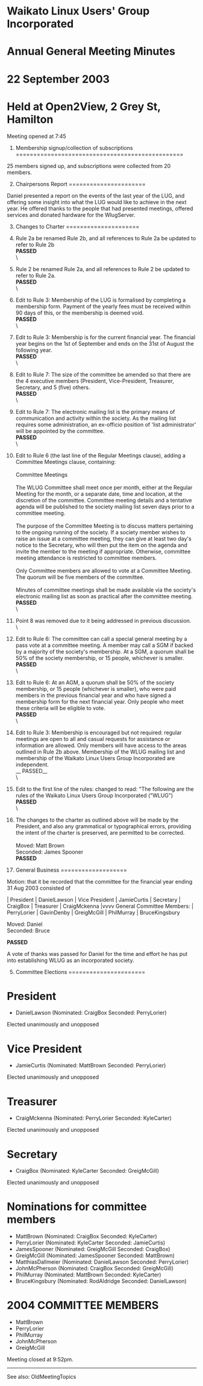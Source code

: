 Waikato Linux Users\' Group Incorporated 
========================================

Annual General Meeting Minutes 
==============================

22 September 2003 
=================

Held at Open2View, 2 Grey St, Hamilton
======================================

Meeting opened at 7:45

1. Membership signup/collection of subscriptions
================================================

25 members signed up, and subscriptions were collected from 20 members.

2. Chairpersons Report
======================

Daniel presented a report on the events of the last year of the LUG, and
offering some insight into what the LUG would like to achieve in the
next year. He offered thanks to the people that had presented meetings,
offered services and donated hardware for the WlugServer.

3. Changes to Charter
=====================

1.  Rule 2a be renamed Rule 2b, and all references to Rule 2a be updated
    to refer to Rule 2b\
    **PASSED**\
    \
2.  Rule 2 be renamed Rule 2a, and all references to Rule 2 be updated
    to refer to Rule 2a.\
    **PASSED**\
    \
3.  Edit to Rule 3: Membership of the LUG is formalised by completing a
    membership form. Payment of the yearly fees must be received within
    90 days of this, or the membership is deemed void.\
    **PASSED**\
    \
4.  Edit to Rule 3: Membership is for the current financial year. The
    financial year begins on the 1st of September and ends on the 31st
    of August the following year.\
    **PASSED**\
    \
5.  Edit to Rule 7: The size of the committee be amended so that there
    are the 4 executive members (President, Vice-President, Treasurer,
    Secretary, and 5 (five) others.\
    **PASSED**\
    \
6.  Edit to Rule 7: The electronic mailing list is the primary means of
    communication and activity within the society. As the mailing list
    requires some administration, an ex-officio position of \'list
    administrator\' will be appointed by the committee.\
    **PASSED**\
    \
7.  Edit to Rule 6 (the last line of the Regular Meetings clause),
    adding a Committee Meetings clause, containing:\
    \
    Committee Meetings\
    \
    The WLUG Committee shall meet once per month, either at the Regular
    Meeting for the month, or a separate date, time and location, at the
    discretion of the committee. Committee meeting details and a
    tentative agenda will be published to the society mailing list seven
    days prior to a committee meeting.\
    \
    The purpose of the Committee Meeting is to discuss matters
    pertaining to the ongoing running of the society. If a society
    member wishes to raise an issue at a committee meeting, they can
    give at least two day\'s notice to the Secretary, who will then put
    the item on the agenda and invite the member to the meeting if
    appropriate. Otherwise, committee meeting attendance is restricted
    to committee members.\
    \
    Only Committee members are allowed to vote at a Committee Meeting.
    The quorum will be five members of the committee.\
    \
    Minutes of committee meetings shall be made available via the
    society\'s electronic mailing list as soon as practical after the
    committee meeting.\
    **PASSED**\
    \
8.  Point 8 was removed due to it being addressed in previous
    discussion.\
    \
9.  Edit to Rule 6: The committee can call a special general meeting by
    a pass vote at a committee meeting. A member may call a SGM if
    backed by a majority of the society\'s membership. At a SGM, a
    quorum shall be 50% of the society membership, or 15 people,
    whichever is smaller.\
    **PASSED**\
    \
10. Edit to Rule 6: At an AGM, a quorum shall be 50% of the society
    membership, or 15 people (whichever is smaller), who were paid
    members in the previous financial year and who have signed a
    membership form for the next financial year. Only people who meet
    these criteria will be eligible to vote.\
    **PASSED**\
    \
11. Edit to Rule 3: Membership is encouraged but not required: regular
    meetings are open to all and casual requests for assistance or
    information are allowed. Only members will have access to the areas
    outlined in Rule 2b above. Membership of the WLUG mailing list and
    membership of the Waikato Linux Users Group Incorporated are
    independent.\
    \_\_ PASSED\_\_\
    \
12. Edit to the first line of the rules: changed to read: \"The
    following are the rules of the Waikato Linux Users Group
    Incorporated (\"WLUG\")\
    **PASSED**\
    \
13. The changes to the charter as outlined above will be made by the
    President, and also any grammatical or typographical errors,
    providing the intent of the charter is preserved, are permitted to
    be corrected.\
    \
    Moved: Matt Brown\
    Seconded: James Spooner\
    **PASSED**

4. General Business
===================

Motion: that it be recorded that the committee for the financial year
ending 31 Aug 2003 consisted of

\| President \| DanielLawson \| Vice President \| JamieCurtis \|
Secretary \| CraigBox \| Treasurer \| CraigMckenna \|vvvv General
Committee Members: \| PerryLorier \| GavinDenby \| GreigMcGill \|
PhilMurray \| BruceKingsbury

Moved: Daniel\
Seconded: Bruce

**PASSED**

A vote of thanks was passed for Daniel for the time and effort he has
put into establishing WLUG as an incorporated society.

5. Committee Elections
======================

President
=========

-   DanielLawson (Nominated: CraigBox Seconded: PerryLorier)

Elected unanimously and unopposed

Vice President
==============

-   JamieCurtis (Nominated: MattBrown Seconded: PerryLorier)

Elected unanimously and unopposed

Treasurer
=========

-   CraigMckenna (Nominated: PerryLorier Seconded: KyleCarter)

Elected unanimously and unopposed

Secretary
=========

-   CraigBox (Nominated: KyleCarter Seconded: GreigMcGill)

Elected unanimously and unopposed

Nominations for committee members
=================================

-   MattBrown (Nominated: CraigBox Seconded: KyleCarter)
-   PerryLorier (Nominated: KyleCarter Seconded: JamieCurtis)
-   JamesSpooner (Nominated: GreigMcGill Seconded: CraigBox)
-   GreigMcGill (Nominated: JamesSpooner Seconded: MattBrown)
-   MatthiasDallmeier (Nominated: DanielLawson Seconded: PerryLorier)
-   JohnMcPherson (Nominated: CraigBox Seconded: GreigMcGill)
-   PhilMurray (Nominated: MattBrown Seconded: KyleCarter)
-   BruceKingsbury (Nominated: RodAldridge Seconded: DanielLawson)

2004 COMMITTEE MEMBERS
======================

-   MattBrown
-   PerryLorier
-   PhilMurray
-   JohnMcPherson
-   GreigMcGill

Meeting closed at 9:52pm.

------------------------------------------------------------------------

See also: OldMeetingTopics
